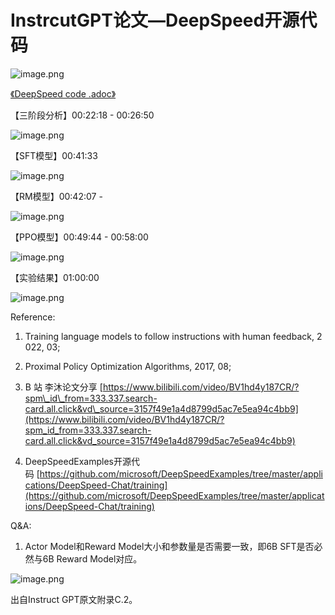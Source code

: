 # InstrcutGPT论文—DeepSpeed开源代码

![image.png](https://alidocs.oss-cn-zhangjiakou.aliyuncs.com/a/DEoZWY9NU5a4GN1o/f31f5405389b436fa8d949c3e5c68d010628.png)

[《DeepSpeed code .adoc》](https://alidocs.dingtalk.com/document/edit?dentryKey=AJEyjQmkf3lPDKEG&type=d&utm_medium=drive_myfile&utm_source=drive#)

【三阶段分析】00:22:18 - 00:26:50

![image.png](https://alidocs.oss-cn-zhangjiakou.aliyuncs.com/a/DEoZWY9NU5a4GN1o/f9ee451bb3754288a56733fe98d3efed0628.png)

【SFT模型】00:41:33 

![image.png](https://alidocs.oss-cn-zhangjiakou.aliyuncs.com/a/DEoZWY9NU5a4GN1o/db6f7dc65d494ad59e76fed731ed4df80628.png)

【RM模型】00:42:07 - 

![image.png](https://alidocs.oss-cn-zhangjiakou.aliyuncs.com/a/DEoZWY9NU5a4GN1o/4b79aa3ea2b144a3af32304f32b8790f0628.png)

【PPO模型】00:49:44 - 00:58:00

![image.png](https://alidocs.oss-cn-zhangjiakou.aliyuncs.com/a/DEoZWY9NU5a4GN1o/58d05b6ea3084512807626b8cf14995d0628.png)

【实验结果】01:00:00

![image.png](https://alidocs.oss-cn-zhangjiakou.aliyuncs.com/a/DEoZWY9NU5a4GN1o/d847845410344a7fa948fde1fc2795770628.png)

Reference:

1.  Training language models to follow instructions with human feedback, 2022, 03; 
    
2.  Proximal Policy Optimization Algorithms, 2017, 08;
    
3.  B 站 李沐论文分享 [https://www.bilibili.com/video/BV1hd4y187CR/?spm\_id\_from=333.337.search-card.all.click&vd\_source=3157f49e1a4d8799d5ac7e5ea94c4bb9](https://www.bilibili.com/video/BV1hd4y187CR/?spm_id_from=333.337.search-card.all.click&vd_source=3157f49e1a4d8799d5ac7e5ea94c4bb9)
    
4.  DeepSpeedExamples开源代码 [https://github.com/microsoft/DeepSpeedExamples/tree/master/applications/DeepSpeed-Chat/training](https://github.com/microsoft/DeepSpeedExamples/tree/master/applications/DeepSpeed-Chat/training)
    

Q&A:

1.  Actor Model和Reward Model大小和参数量是否需要一致，即6B SFT是否必然与6B Reward Model对应。
    

![image.png](https://alidocs.oss-cn-zhangjiakou.aliyuncs.com/a/DEoZWY9NU5a4GN1o/6a64ee89035f4493bfc30d296aa931530628.png)

出自Instruct GPT原文附录C.2。